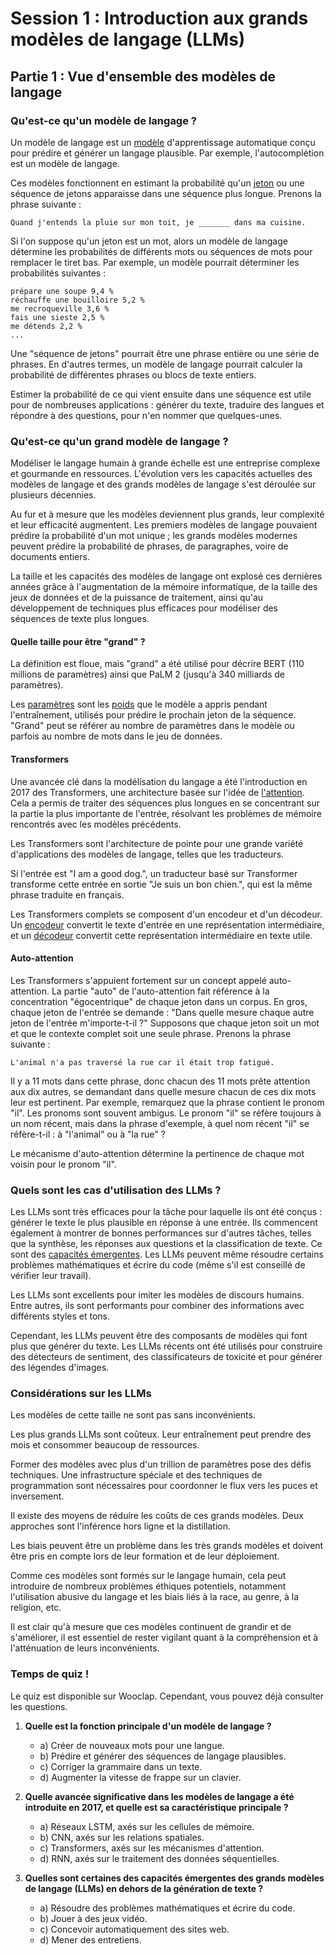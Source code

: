 # Session 1 : Introduction aux grands modèles de langage (LLMs)
## Partie 1 : Vue d'ensemble des modèles de langage
### Qu'est-ce qu'un modèle de langage ?
Un modèle de langage est un [modèle](https://developers.google.com/machine-learning/glossary?hl=fr#model) d'apprentissage automatique conçu pour prédire et générer un langage plausible. Par exemple, l'autocomplétion est un modèle de langage.

Ces modèles fonctionnent en estimant la probabilité qu'un [jeton](https://developers.google.com/machine-learning/glossary?hl=fr#token) ou une séquence de jetons apparaisse dans une séquence plus longue. Prenons la phrase suivante :

```
Quand j'entends la pluie sur mon toit, je _______ dans ma cuisine.
```

Si l'on suppose qu'un jeton est un mot, alors un modèle de langage détermine les probabilités de différents mots ou séquences de mots pour remplacer le tiret bas. Par exemple, un modèle pourrait déterminer les probabilités suivantes :

```
prépare une soupe 9,4 %
réchauffe une bouilloire 5,2 %
me recroqueville 3,6 %
fais une sieste 2,5 %
me détends 2,2 %
...
```

Une "séquence de jetons" pourrait être une phrase entière ou une série de phrases. En d'autres termes, un modèle de langage pourrait calculer la probabilité de différentes phrases ou blocs de texte entiers.

Estimer la probabilité de ce qui vient ensuite dans une séquence est utile pour de nombreuses applications : générer du texte, traduire des langues et répondre à des questions, pour n'en nommer que quelques-unes.

### Qu'est-ce qu'un grand modèle de langage ?
Modéliser le langage humain à grande échelle est une entreprise complexe et gourmande en ressources. L'évolution vers les capacités actuelles des modèles de langage et des grands modèles de langage s'est déroulée sur plusieurs décennies.

Au fur et à mesure que les modèles deviennent plus grands, leur complexité et leur efficacité augmentent. Les premiers modèles de langage pouvaient prédire la probabilité d'un mot unique ; les grands modèles modernes peuvent prédire la probabilité de phrases, de paragraphes, voire de documents entiers.

La taille et les capacités des modèles de langage ont explosé ces dernières années grâce à l'augmentation de la mémoire informatique, de la taille des jeux de données et de la puissance de traitement, ainsi qu'au développement de techniques plus efficaces pour modéliser des séquences de texte plus longues.

#### Quelle taille pour être "grand" ?
La définition est floue, mais "grand" a été utilisé pour décrire BERT (110 millions de paramètres) ainsi que PaLM 2 (jusqu'à 340 milliards de paramètres).

Les [paramètres](https://developers.google.com/machine-learning/glossary?hl=fr#parameter) sont les [poids](https://developers.google.com/machine-learning/glossary?hl=fr#weight) que le modèle a appris pendant l'entraînement, utilisés pour prédire le prochain jeton de la séquence. "Grand" peut se référer au nombre de paramètres dans le modèle ou parfois au nombre de mots dans le jeu de données.

#### Transformers
Une avancée clé dans la modélisation du langage a été l'introduction en 2017 des Transformers, une architecture basée sur l'idée de [l'attention](https://developers.google.com/machine-learning/glossary?hl=fr#attention). Cela a permis de traiter des séquences plus longues en se concentrant sur la partie la plus importante de l'entrée, résolvant les problèmes de mémoire rencontrés avec les modèles précédents.

Les Transformers sont l'architecture de pointe pour une grande variété d'applications des modèles de langage, telles que les traducteurs.

Si l'entrée est "I am a good dog.", un traducteur basé sur Transformer transforme cette entrée en sortie "Je suis un bon chien.", qui est la même phrase traduite en français.

Les Transformers complets se composent d'un encodeur et d'un décodeur. Un [encodeur](https://developers.google.com/machine-learning/glossary?hl=fr#encoder) convertit le texte d'entrée en une représentation intermédiaire, et un [décodeur](https://developers.google.com/machine-learning/glossary?hl=fr#decoder) convertit cette représentation intermédiaire en texte utile.

#### Auto-attention
Les Transformers s'appuient fortement sur un concept appelé auto-attention. La partie "auto" de l'auto-attention fait référence à la concentration "égocentrique" de chaque jeton dans un corpus. En gros, chaque jeton de l'entrée se demande : "Dans quelle mesure chaque autre jeton de l'entrée m'importe-t-il ?" Supposons que chaque jeton soit un mot et que le contexte complet soit une seule phrase. Prenons la phrase suivante :

```
L'animal n'a pas traversé la rue car il était trop fatigué.
```
Il y a 11 mots dans cette phrase, donc chacun des 11 mots prête attention aux dix autres, se demandant dans quelle mesure chacun de ces dix mots leur est pertinent. Par exemple, remarquez que la phrase contient le pronom "il". Les pronoms sont souvent ambigus. Le pronom "il" se réfère toujours à un nom récent, mais dans la phrase d'exemple, à quel nom récent "il" se réfère-t-il : à "l'animal" ou à "la rue" ?

Le mécanisme d'auto-attention détermine la pertinence de chaque mot voisin pour le pronom "il".

### Quels sont les cas d'utilisation des LLMs ?
Les LLMs sont très efficaces pour la tâche pour laquelle ils ont été conçus : générer le texte le plus plausible en réponse à une entrée. Ils commencent également à montrer de bonnes performances sur d'autres tâches, telles que la synthèse, les réponses aux questions et la classification de texte. Ce sont des [capacités émergentes](https://research.google/pubs/emergent-abilities-of-large-language-models/). Les LLMs peuvent même résoudre certains problèmes mathématiques et écrire du code (même s'il est conseillé de vérifier leur travail).

Les LLMs sont excellents pour imiter les modèles de discours humains. Entre autres, ils sont performants pour combiner des informations avec différents styles et tons.

Cependant, les LLMs peuvent être des composants de modèles qui font plus que générer du texte. Les LLMs récents ont été utilisés pour construire des détecteurs de sentiment, des classificateurs de toxicité et pour générer des légendes d'images.

### Considérations sur les LLMs
Les modèles de cette taille ne sont pas sans inconvénients.

Les plus grands LLMs sont coûteux. Leur entraînement peut prendre des mois et consommer beaucoup de ressources.

Former des modèles avec plus d'un trillion de paramètres pose des défis techniques. Une infrastructure spéciale et des techniques de programmation sont nécessaires pour coordonner le flux vers les puces et inversement.

Il existe des moyens de réduire les coûts de ces grands modèles. Deux approches sont l'inférence hors ligne et la distillation.

Les biais peuvent être un problème dans les très grands modèles et doivent être pris en compte lors de leur formation et de leur déploiement.

Comme ces modèles sont formés sur le langage humain, cela peut introduire de nombreux problèmes éthiques potentiels, notamment l'utilisation abusive du langage et les biais liés à la race, au genre, à la religion, etc.

Il est clair qu'à mesure que ces modèles continuent de grandir et de s'améliorer, il est essentiel de rester vigilant quant à la compréhension et à l'atténuation de leurs inconvénients.

### Temps de quiz !

Le quiz est disponible sur Wooclap. Cependant, vous pouvez déjà consulter les questions.

1. **Quelle est la fonction principale d'un modèle de langage ?**
   - a) Créer de nouveaux mots pour une langue.
   - b) Prédire et générer des séquences de langage plausibles.
   - c) Corriger la grammaire dans un texte.
   - d) Augmenter la vitesse de frappe sur un clavier.

2. **Quelle avancée significative dans les modèles de langage a été introduite en 2017, et quelle est sa caractéristique principale ?**
   - a) Réseaux LSTM, axés sur les cellules de mémoire.
   - b) CNN, axés sur les relations spatiales.
   - c) Transformers, axés sur les mécanismes d'attention.
   - d) RNN, axés sur le traitement des données séquentielles.

3. **Quelles sont certaines des capacités émergentes des grands modèles de langage (LLMs) en dehors de la génération de texte ?**
   - a) Résoudre des problèmes mathématiques et écrire du code.
   - b) Jouer à des jeux vidéo.
   - c) Concevoir automatiquement des sites web.
   - d) Mener des entretiens.